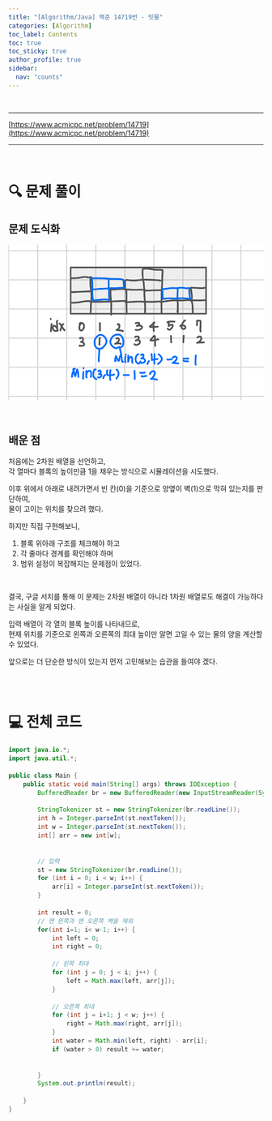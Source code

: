 ```yaml
---
title: "[Algorithm/Java] 백준 14719번 - 빗물"
categories: [Algorithm]
toc_label: Contents
toc: true
toc_sticky: true
author_profile: true
sidebar:
  nav: "counts"
---
```


<br>

---

[https://www.acmicpc.net/problem/14719](https://www.acmicpc.net/problem/14719)

---

<br>

# 🔍 문제 풀이

## 문제 도식화

![](/assets/images/2025/2025-07-20-10-50-50.png)

<br>

## 배운 점

처음에는 2차원 배열을 선언하고,<br>
각 열마다 블록의 높이만큼 1을 채우는 방식으로 시뮬레이션을 시도했다.

이후 위에서 아래로 내려가면서 빈 칸(0)을 기준으로 양옆이 벽(1)으로 막혀 있는지를 판단하여,<br>
물이 고이는 위치를 찾으려 했다.

하지만 직접 구현해보니,

1. 블록 위아래 구조를 체크해야 하고
2. 각 줄마다 경계를 확인해야 하며
3. 범위 설정이 복잡해지는 문제점이 있었다.

<br>

결국, 구글 서치를 통해 이 문제는 2차원 배열이 아니라 1차원 배열로도 해결이 가능하다는 사실을 알게 되었다.

입력 배열이 각 열의 블록 높이를 나타내므로,<br>
현재 위치를 기준으로 왼쪽과 오른쪽의 최대 높이만 알면 고일 수 있는 물의 양을 계산할 수 있었다.

앞으로는 더 단순한 방식이 있는지 먼저 고민해보는 습관을 들여야 겠다.

<br><br>

# 💻 전체 코드

```java
import java.io.*;
import java.util.*;

public class Main {
    public static void main(String[] args) throws IOException {
        BufferedReader br = new BufferedReader(new InputStreamReader(System.in));

        StringTokenizer st = new StringTokenizer(br.readLine());
        int h = Integer.parseInt(st.nextToken());
        int w = Integer.parseInt(st.nextToken());
        int[] arr = new int[w];


        // 입력
        st = new StringTokenizer(br.readLine());
        for (int i = 0; i < w; i++) {
            arr[i] = Integer.parseInt(st.nextToken());
        }

        int result = 0;
        // 맨 왼쪽과 맨 오른쪽 벽을 제외
        for(int i=1; i< w-1; i++) {
            int left = 0;
            int right = 0;

            // 왼쪽 최대
            for (int j = 0; j < i; j++) {
                left = Math.max(left, arr[j]);
            }

            // 오른쪽 최대
            for (int j = i+1; j < w; j++) {
                right = Math.max(right, arr[j]);
            }
            int water = Math.min(left, right) - arr[i];
            if (water > 0) result += water;


        }
        System.out.println(result);

    }
}
```

<br>
